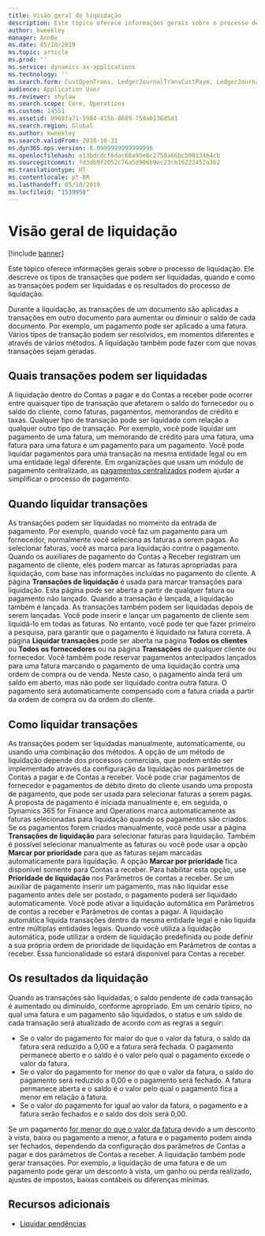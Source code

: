 ```yaml
---
title: Visão geral de liquidação
description: Este tópico oferece informações gerais sobre o processo de liquidação. Ele descreve os tipos de transações que podem ser liquidadas, quando e como as transações podem ser liquidadas e os resultados do processo de liquidação.
author: kweekley
manager: AnnBe
ms.date: 05/10/2019
ms.topic: article
ms.prod: ''
ms.service: dynamics-ax-applications
ms.technology: ''
ms.search.form: CustOpenTrans, LedgerJournalTransCustPaym, LedgerJournalTransVendPaym, VendOpenTrans
audience: Application User
ms.reviewer: shylaw
ms.search.scope: Core, Operations
ms.custom: 14551
ms.assetid: 0968fa71-5984-415b-8689-759a0136d5d1
ms.search.region: Global
ms.author: kweekley
ms.search.validFrom: 2018-10-31
ms.dyn365.ops.version: 8.0999999999999996
ms.openlocfilehash: e13bdcdcf6dac68a95e6c2759a66bc59013464cb
ms.sourcegitcommit: fd3db9f2052c76a5d906b9ec23cb16222452a362
ms.translationtype: HT
ms.contentlocale: pt-BR
ms.lasthandoff: 05/10/2019
ms.locfileid: "1539958"
---
```

# <a name="settlement-overview"></a>Visão geral de liquidação

[!include [banner](../includes/banner.md)]

Este tópico oferece informações gerais sobre o processo de liquidação. Ele descreve os tipos de transações que podem ser liquidadas, quando e como as transações podem ser liquidadas e os resultados do processo de liquidação.

Durante a liquidação, as transações de um documento são aplicadas a transações em outro documento para aumentar ou diminuir o saldo de cada documento. Por exemplo, um pagamento pode ser aplicado a uma fatura. Vários tipos de transação podem ser resolvidos, em momentos diferentes e através de vários métodos. A liquidação também pode fazer com que novas transações sejam geradas.

## <a name="what-transactions-can-be-settled"></a>Quais transações podem ser liquidadas
A liquidação dentro do Contas a pagar e do Contas a receber pode ocorrer entre quaisquer tipo de transação que afetarem o saldo do fornecedor ou o saldo do cliente, como faturas, pagamentos, memorandos de crédito e taxas. Qualquer tipo de transação pode ser liquidado com relação a qualquer outro tipo de transação. Por exemplo, você pode liquidar um pagamento de uma fatura, um memorando de crédito para uma fatura, uma fatura para uma fatura e um pagamento para um pagamento. Você pode liquidar pagamentos para uma transação na mesma entidade legal ou em uma entidade legal diferente. Em organizações que usam um módulo de pagamento centralizado, as [pagamentos centralizados](set-up-centralized-payments.md) podem ajudar a simplificar o processo de pagamento.

## <a name="when-to-settle-transactions"></a>Quando liquidar transações
As transações podem ser liquidadas no momento da entrada de pagamento. Por exemplo, quando você faz um pagamento para um fornecedor, normalmente você seleciona as faturas a serem pagas. Ao selecionar faturas, você as marca para liquidação contra o pagamento. Quando os auxiliares de pagamento do Contas a Receber registram um pagamento de cliente, eles podem marcar as faturas apropriadas para liquidação, com base nas informações incluídas no pagamento do cliente. A página **Transações de liquidação** é usada para marcar transações para liquidação. Esta página pode ser aberta a partir de qualquer fatura ou pagamento não lançado. Quando a transação é lançada, a liquidação também é lançada. As transações também podem ser liquidadas depois de serem lançadas. Você pode inserir e lançar um pagamento de cliente sem liquidá-lo em todas as faturas. No entanto, você pode ter que fazer primeiro a pesquisa, para garantir que o pagamento é liquidado na fatura correta. A página **Liquidar transações** pode ser aberta na página **Todos os clientes** ou **Todos os fornecedores** ou na página **Transações** de qualquer cliente ou fornecedor. Você também pode reservar pagamentos antecipados lançados para uma fatura marcando o pagamento de uma liquidação contra uma ordem de compra ou de venda. Neste caso, o pagamento ainda terá um saldo em aberto, mas não pode ser liquidado contra outra fatura. O pagamento será automaticamente compensado com a fatura criada a partir da ordem de compra ou da ordem do cliente.

## <a name="how-to-settle-transactions"></a>Como liquidar transações
As transações podem ser liquidadas manualmente, automaticamente, ou usando uma combinação dos métodos. A opção de um método de liquidação depende dos processos comerciais, que podem então ser implementado através da configuração da liquidação nos parâmetros de Contas a pagar e de Contas a receber. Você pode criar pagamentos de fornecedor e pagamentos de débito direto do cliente usando uma proposta de pagamento, que pode ser usada para selecionar faturas a serem pagas. A proposta de pagamento é iniciada manualmente e, em seguida, o Dynamics 365 for Finance and Operations marca automaticamente as faturas selecionadas para liquidação quando os pagamentos são criados. Se os pagamentos forem criados manualmente, você pode usar a página **Transações de liquidação** para selecionar faturas para liquidação. Também é possível selecionar manualmente as faturas ou você pode usar a opção **Marcar por prioridade** para que as faturas sejam marcadas automaticamente para liquidação. A opção **Marcar por prioridade** fica disponível somente para Contas a receber. Para habilitar esta opção, use **Prioridade de liquidação** nos Parâmetros de contas a receber. Se um auxiliar de pagamento inserir um pagamento, mas não liquidar esse pagamento antes dele ser postado, o pagamento poderá ser liquidado automaticamente. Você pode ativar a liquidação automática em Parâmetros de contas a receber e Parâmetros de contas a pagar. A liquidação automática liquida transações dentro da mesma entidade legal e não liquida entre múltiplas entidades legais. Quando você utiliza a liquidação automática, pode utilizar a ordem de liquidação predefinida ou pode definir a sua própria ordem de prioridade de liquidação em Parâmetros de contas a receber. Essa funcionalidade só estará disponível para Contas a receber.

## <a name="results-of-settlement"></a>Os resultados da liquidação
Quando as transações são liquidadas, o saldo pendente de cada transação é aumentado ou diminuído, conforme apropriado. Em um cenário típico, no qual uma fatura e um pagamento são liquidados, o status e um saldo de cada transação será atualizado de acordo com as regras a seguir:

-   Se o valor do pagamento for maior do que o valor da fatura, o saldo da fatura será reduzido a 0,00 e a fatura será fechada. O pagamento permanece aberto e o saldo é o valor pelo qual o pagamento excede o valor da fatura.
-   Se o valor do pagamento for menor do que o valor da fatura, o saldo do pagamento será reduzido a 0,00 e o pagamento será fechado. A fatura permanece aberta e o saldo é o valor pelo qual o pagamento fica a menor em relação à fatura.
-   Se o valor do pagamento for igual ao valor da fatura, o pagamento e a fatura serão fechados e o saldo dos dois será 0,00.

Se um pagamento [for menor do que o valor da fatura](../accounts-payable/vendor-payments-partial-amount.md) devido a um desconto à vista, baixa ou pagamento a menor, a fatura e o pagamento podem ainda ser fechados, dependendo da configuração dos parâmetros de Contas a pagar e dos parâmetros de Contas a receber. A liquidação também pode gerar transações. Por exemplo, a liquidação de uma fatura e de um pagamento pode gerar um desconto à vista, um ganho ou perda realizado, ajustes de impostos, baixas contábeis ou diferenças mínimas.


## <a name="additional-resources"></a>Recursos adicionais
- [Liquidar pendências](settle-remainder.md)

